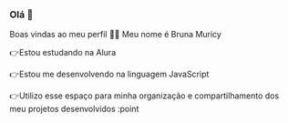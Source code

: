 ### Olá 👋

Boas vindas ao meu perfil 💙💙
Meu nome é Bruna Muricy

👉Estou estudando na Alura

👉Estou me desenvolvendo na linguagem JavaScript

👉Utilizo esse espaço para minha organização e compartilhamento dos meu projetos desenvolvidos :point
